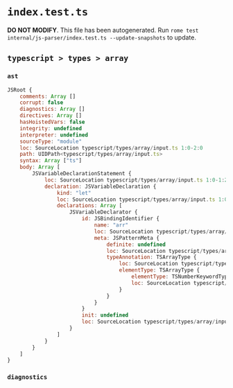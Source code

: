 # `index.test.ts`

**DO NOT MODIFY**. This file has been autogenerated. Run `rome test internal/js-parser/index.test.ts --update-snapshots` to update.

## `typescript > types > array`

### `ast`

```javascript
JSRoot {
	comments: Array []
	corrupt: false
	diagnostics: Array []
	directives: Array []
	hasHoistedVars: false
	integrity: undefined
	interpreter: undefined
	sourceType: "module"
	loc: SourceLocation typescript/types/array/input.ts 1:0-2:0
	path: UIDPath<typescript/types/array/input.ts>
	syntax: Array ["ts"]
	body: Array [
		JSVariableDeclarationStatement {
			loc: SourceLocation typescript/types/array/input.ts 1:0-1:20
			declaration: JSVariableDeclaration {
				kind: "let"
				loc: SourceLocation typescript/types/array/input.ts 1:0-1:20
				declarations: Array [
					JSVariableDeclarator {
						id: JSBindingIdentifier {
							name: "arr"
							loc: SourceLocation typescript/types/array/input.ts 1:4-1:19
							meta: JSPatternMeta {
								definite: undefined
								loc: SourceLocation typescript/types/array/input.ts 1:4-1:19
								typeAnnotation: TSArrayType {
									loc: SourceLocation typescript/types/array/input.ts 1:9-1:19
									elementType: TSArrayType {
										elementType: TSNumberKeywordTypeAnnotation {loc: SourceLocation typescript/types/array/input.ts 1:9-1:15}
										loc: SourceLocation typescript/types/array/input.ts 1:9-1:17
									}
								}
							}
						}
						init: undefined
						loc: SourceLocation typescript/types/array/input.ts 1:4-1:19
					}
				]
			}
		}
	]
}
```

### `diagnostics`

```

```
